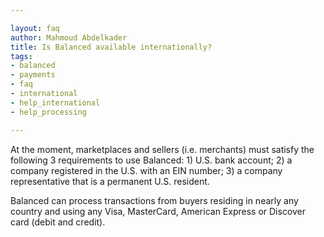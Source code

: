 ```yaml
---

layout: faq
author: Mahmoud Abdelkader
title: Is Balanced available internationally?
tags:
- balanced
- payments
- faq
- international
- help_international
- help_processing

---
```


At the moment, marketplaces and sellers (i.e. merchants) must satisfy the following 3 requirements to use Balanced: 1) U.S. bank account; 2) a company registered in the U.S. with an EIN number; 3) a company representative that is a permanent U.S. resident.

Balanced can process transactions from buyers residing in nearly any country and using any Visa, MasterCard, American Express or Discover card (debit and credit).
